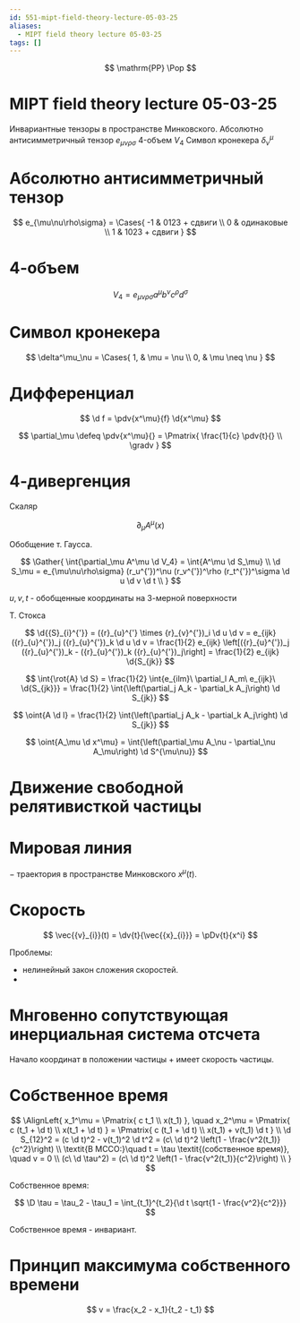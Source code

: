 ```yaml
---
id: 551-mipt-field-theory-lecture-05-03-25
aliases:
  - MIPT field theory lecture 05-03-25
tags: []
---
```


$$
\mathrm{PP}
\Pop
$$

# MIPT field theory lecture 05-03-25

Инвариантные тензоры в пространстве Минковского.
Абсолютно антисимметричный тензор $e_{\mu\nu\rho\sigma}$
4-объем $V_4$
Символ кронекера $\delta^\mu_\nu$

# Абсолютно антисимметричный тензор

$$
e_{\mu\nu\rho\sigma} = \Cases{
-1 & 0123 + сдвиги \\
0 & одинаковые \\
1 & 1023 + сдвиги
}
$$

# 4-объем

$$
V_4 = e_{\mu\nu\rho\sigma} a^\mu b^\nu c^\rho d^\sigma
$$

# Символ кронекера

$$
\delta^\mu_\nu = \Cases{
1, & \mu = \nu \\
0, & \mu \neq \nu
}
$$

# Дифференциал

$$
\d f = \pdv{x^\mu}{f} \d{x^\mu}
$$

$$
\partial_\mu \defeq \pdv{x^\mu}{} = \Pmatrix{
\frac{1}{c} \pdv{t}{} \\
\gradv
}
$$

# 4-дивергенция

Скаляр

$$
\partial_\mu A^\mu (x)
$$

Обобщение т. Гаусса.

$$
\Gather{
\int{\partial_\mu A^\mu \d V_4} = \int{A^\mu \d S_\mu} \\
\d S_\mu = e_{\mu\nu\rho\sigma} (r_u^{'})^\nu (r_v^{'})^\rho (r_t^{'})^\sigma \d u \d v \d t \\
}
$$

$u,v,t$ - обобщенные координаты на 3-мерной поверхности

Т. Стокса

$$
\d{{S}_{i}^{'}} = ({r}_{u}^{'} \times {r}_{v}^{'})_i \d u \d v =
e_{ijk} ({r}_{u}^{'})_j ({r}_{u}^{'})_k \d u \d v =
\frac{1}{2} e_{ijk} \left[({r}_{u}^{'})_j ({r}_{u}^{'})_k - ({r}_{u}^{'})_k ({r}_{u}^{'})_j\right] =
\frac{1}{2} e_{ijk} \d{S_{jk}}
$$

$$
\int{\rot{A} \d S} =
\frac{1}{2} \int{e_{ilm}\ \partial_l A_m\ e_{ijk}\ \d{S_{jk}}} =
\frac{1}{2} \int{\left(\partial_j A_k - \partial_k A_j\right) \d S_{jk}}
$$

$$
\oint{A \d l} = \frac{1}{2} \int{\left(\partial_j A_k - \partial_k A_j\right) \d S_{jk}}
$$

$$
\oint{A_\mu \d x^\mu} = \int{\left(\partial_\mu A_\nu - \partial_\nu A_\mu\right) \d S^{\mu\nu}}
$$

# Движение свободной релятивисткой частицы

# Мировая линия

$-$ траектория в пространстве Минковского $x^\mu(t)$.

# Скорость

$$
\vec{{v}_{i}}(t) = \dv{t}{\vec{{x}_{i}}} = \pDv{t}{x^i}
$$

Проблемы:

- нелинейный закон сложения скоростей.
-

# Мнговенно сопутствующая инерциальная система отсчета

Начало координат в положении частицы + имеет скорость частицы.

# Собственное время

$$
\AlignLeft{
x_1^\mu = \Pmatrix{
c t_1 \\
x(t_1)
}, \quad
x_2^\mu = \Pmatrix{
c (t_1 + \d t) \\
x(t_1 + \d t)
} = \Pmatrix{
c (t_1 + \d t) \\
x(t_1) + v(t_1) \d t
} \\
\d S_{12}^2 = (c \d t)^2 - v(t_1)^2 \d t^2 =
(c\ \d t)^2 \left(1 - \frac{v^2(t_1)}{c^2}\right) \\
\textit{В МССО:}\quad t = \tau \textit{(собственное время)}, \quad v = 0 \\
(c\ \d \tau^2) = (c\ \d t)^2 \left(1 - \frac{v^2(t_1)}{c^2}\right) \\
}
$$

Собственное время:

$$
\D \tau = \tau_2 - \tau_1 = \int_{t_1}^{t_2}{\d t \sqrt{1 - \frac{v^2}{c^2}}}
$$

Собственное время - инвариант.

# Принцип максимума собственного времени

$$
v = \frac{x_2 - x_1}{t_2 - t_1}
$$
